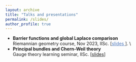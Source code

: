 ```yaml
---
layout: archive
title: "Talks and presentations"
permalink: /slides/
author_profile: true
---
```



* **Barrier functions and global Laplace comparison**\
Riemannian geometry course, Nov 2023, IISc.
[<a href="\files\CV_Mohith_Raju_Nagaraju.pdf" target="_blank" style="color: #527bbd; text-decoration: underline">slides </a>]. \
* **Principal bundles and Chern-Weil theory**\
Gauge theory learning seminar, IISc. [<a href="\files\CV_Mohith_Raju_Nagaraju.pdf" target="_blank">slides</a>]

